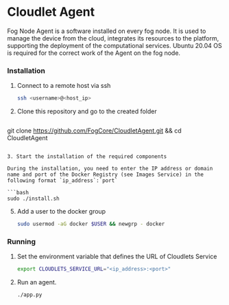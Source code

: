 # Cloudlet Agent

Fog Node Agent is a software installed on every fog node. It is used to manage the device from the cloud, integrates its resources to the platform, supporting the deployment of the computational services. Ubuntu 20.04 OS is required for the correct work of the Agent on the fog node.



### Installation

1. Connect to a remote host via ssh

   ```bash
   ssh <username>@<host_ip>
   ```

4. Clone this repository and go to the created folder

   ```bash
git clone https://github.com/FogCore/CloudletAgent.git && cd CloudletAgent
   ```
   
3. Start the installation of the required components

   During the installation, you need to enter the IP address or domain name and port of the Docker Registry (see Images Service) in the following format `ip_address`:`port`

   ```bash
   sudo ./install.sh
   ```


5. Add a user to the docker group

   ```bash
   sudo usermod -aG docker $USER && newgrp - docker
   ```



### Running

1. Set the environment variable that defines the URL of Cloudlets Service

   ```bash
   export CLOUDLETS_SERVICE_URL="<ip_address>:<port>"
   ```

2. Run an agent.

   ```bash
   ./app.py
   ```
   


